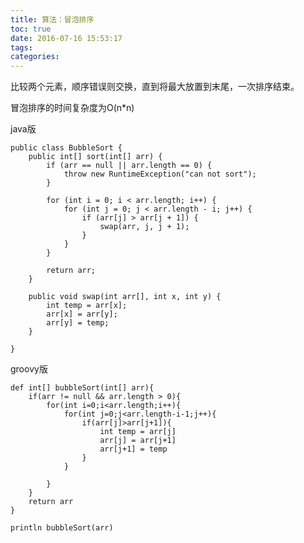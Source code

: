 ```yaml
---
title: 算法：冒泡排序
toc: true
date: 2016-07-16 15:53:17
tags:
categories:
---
```


比较两个元素，顺序错误则交换，直到将最大放置到末尾，一次排序结束。

冒泡排序的时间复杂度为O(n*n)

java版

	public class BubbleSort {
	    public int[] sort(int[] arr) {
	        if (arr == null || arr.length == 0) {
	            throw new RuntimeException("can not sort");
	        }

	        for (int i = 0; i < arr.length; i++) {
	            for (int j = 0; j < arr.length - i; j++) {
	                if (arr[j] > arr[j + 1]) {
	                    swap(arr, j, j + 1);
	                }
	            }
	        }

	        return arr;
	    }

	    public void swap(int arr[], int x, int y) {
	        int temp = arr[x];
	        arr[x] = arr[y];
	        arr[y] = temp;
	    }

	}

groovy版

	def int[] bubbleSort(int[] arr){
	    if(arr != null && arr.length > 0){
	        for(int i=0;i<arr.length;i++){
	            for(int j=0;j<arr.length-i-1;j++){
	                if(arr[j]>arr[j+1]){
	                    int temp = arr[j]
	                    arr[j] = arr[j+1]
	                    arr[j+1] = temp
	                }
	            }

	        }
	    }
	    return arr
	}

	println bubbleSort(arr)
